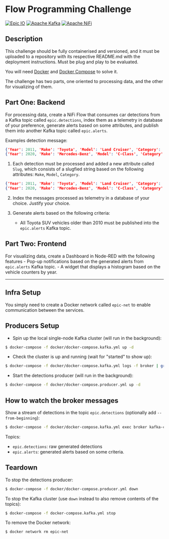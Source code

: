# Flow Programming Challenge

[![Epic IO](https://img.shields.io/badge/AIoT-Epic%20IO-blue)](https://epicio.com/)
[![Apache Kafka](https://img.shields.io/badge/streaming_platform-Apache%20Kafka-black.svg?style=flat-square)](https://kafka.apache.org)
[![Apache NiFi](https://img.shields.io/badge/ETL-Apache%20NiFi-yellowgreen)](https://nifi.apache.org/)

## Description

This challenge should be fully containerised and versioned, and it must be uploaded to a repository with its respective README.md with the deployment instructions. Must be plug and play to be evaluated.

You will need [Docker](https://docs.docker.com/install/) and [Docker Compose](https://docs.docker.com/compose/) to solve it.

The challenge has two parts, one oriented to processing data, and the other for visualizing of them.

## Part One: Backend

For processing data, create a NiFi Flow that consumes car detections from a Kafka topic called `epic.detections`, index them as a telemetry in database of your preference, generate alerts based on some attributes, and publish them into another Kafka topic called `epic.alerts`.

Examples detection message:

```json
{'Year': 2011, 'Make': 'Toyota', 'Model': 'Land Cruiser', 'Category': 'SUV'}
{'Year': 2020, 'Make': 'Mercedes-Benz', 'Model': 'C-Class', 'Category': 'Convertible, Sedan, Coupe'}
```

1. Each detection must be processed and added a new attribute called `Slug`, which consists of a slugfied string based on the following attributes: `Make`, `Model`, `Category`.

```json
{'Year': 2011, 'Make': 'Toyota', 'Model': 'Land Cruiser', 'Category': 'SUV', 'Slug': 'toyota-land-cruiser-suv'}
{'Year': 2020, 'Make': 'Mercedes-Benz', 'Model': 'C-Class', 'Category': 'Convertible, Sedan, Coupe', 'Slug': 'mercedes-benz-c-class-convertible-sedan-coupe'}
```

2. Index the messages processed as telemetry in a database of your choice. Justify your choice.

3. Generate alerts based on the following criteria:
    
    - All Toyota SUV vehicles older than 2010 must be published into the `epic.alerts` Kafka topic.

## Part Two: Frontend

For visualizing data, create a Dashboard in Node-RED with the following features
    - Pop-up notifications based on the generated alerts from `epic.alerts` Kafka topic.
    - A widget that displays a histogram based on the vehicle counters by year.

___

## Infra Setup

You simply need to create a Docker network called `epic-net` to enable communication between the services.

## Producers Setup

- Spin up the local single-node Kafka cluster (will run in the background):

```bash
$ docker-compose -f docker/docker-compose.kafka.yml up -d
```

- Check the cluster is up and running (wait for "started" to show up):

```bash
$ docker-compose -f docker/docker-compose.kafka.yml logs -f broker | grep "started"
```

- Start the detections producer (will run in the background):

```bash
$ docker-compose -f docker/docker-compose.producer.yml up -d
```

## How to watch the broker messages

Show a stream of detections in the topic `epic.detections` (optionally add `--from-beginning`):

```bash
$ docker-compose -f docker/docker-compose.kafka.yml exec broker kafka-console-consumer --bootstrap-server localhost:9092 --topic epic.detections
```

Topics:

- `epic.detections`: raw generated detections
- `epic.alerts`: generated alerts based on some criteria.

## Teardown

To stop the detections producer:

```bash
$ docker-compose -f docker/docker-compose.producer.yml down
```

To stop the Kafka cluster (use `down`  instead to also remove contents of the topics):

```bash
$ docker-compose -f docker-compose.kafka.yml stop
```

To remove the Docker network:

```bash
$ docker network rm epic-net
```
